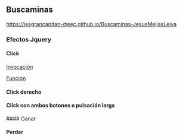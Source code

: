 
Buscaminas
----
https://iesgrancapitan-dwec.github.io/Buscaminas-JesusMejiasLeiva


### Efectos Jquery

#### Click

[Invocación](https://github.com/iesgrancapitan-dwec/Buscaminas-JesusMejiasLeiva/blob/master/js/gui.js#L96)


[Función](https://github.com/iesgrancapitan-dwec/Buscaminas-JesusMejiasLeiva/blob/master/js/gui.js#L282)



#### Click derecho

#### Click con ambos botones o pulsación larga

#### Ganar

#### Perder
